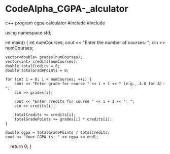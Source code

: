 # CodeAlpha_CGPA-_alculator
c++ program cgpa calculator
#include <iostream>
#include <vector>

using namespace std;

int main() {
    int numCourses;
    cout << "Enter the number of courses: ";
    cin >> numCourses;

    vector<double> grades(numCourses);
    vector<int> credits(numCourses);
    double totalCredits = 0;
    double totalGradePoints = 0;

    for (int i = 0; i < numCourses; ++i) {
        cout << "Enter grade for course " << i + 1 << " (e.g., 4.0 for A): ";
        cin >> grades[i];

        cout << "Enter credits for course " << i + 1 << ": ";
        cin >> credits[i];

        totalCredits += credits[i];
        totalGradePoints += grades[i] * credits[i];
    }

    double cgpa = totalGradePoints / totalCredits;
    cout << "Your CGPA is: " << cgpa << endl;

    return 0;
}
